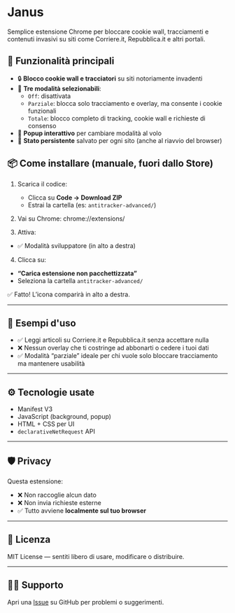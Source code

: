 # Janus

Semplice estensione Chrome per bloccare cookie wall, tracciamenti e contenuti invasivi su siti come Corriere.it, Repubblica.it e altri portali.

## 🚀 Funzionalità principali

- 🔒 **Blocco cookie wall e tracciatori** su siti notoriamente invadenti
- 🛑 **Tre modalità selezionabili**:
  - `Off`: disattivata
  - `Parziale`: blocca solo tracciamento e overlay, ma consente i cookie funzionali
  - `Totale`: blocco completo di tracking, cookie wall e richieste di consenso
- 🧭 **Popup interattivo** per cambiare modalità al volo
- 💾 **Stato persistente** salvato per ogni sito (anche al riavvio del browser)

## 📦 Come installare (manuale, fuori dallo Store)

1. Scarica il codice:
   - Clicca su **Code → Download ZIP**
   - Estrai la cartella (es: `antitracker-advanced/`)

2. Vai su Chrome: chrome://extensions/
3. Attiva:
- ✅ Modalità sviluppatore (in alto a destra)

4. Clicca su:
- **“Carica estensione non pacchettizzata”**
- Seleziona la cartella `antitracker-advanced/`

✅ Fatto! L’icona comparirà in alto a destra.

---

## 🧠 Esempi d'uso

- ✅ Leggi articoli su Corriere.it e Repubblica.it senza accettare nulla
- ❌ Nessun overlay che ti costringe ad abbonarti o cedere i tuoi dati
- ✅ Modalità “parziale” ideale per chi vuole solo bloccare tracciamento ma mantenere usabilità

---

## ⚙️ Tecnologie usate

- Manifest V3
- JavaScript (background, popup)
- HTML + CSS per UI
- `declarativeNetRequest` API

---

## 🛡 Privacy

Questa estensione:
- ❌ Non raccoglie alcun dato
- ❌ Non invia richieste esterne
- ✅ Tutto avviene **localmente sul tuo browser**

---

## 📄 Licenza

MIT License — sentiti libero di usare, modificare o distribuire.

---

## 👨‍🔧 Supporto

Apri una [Issue](https://github.com/tuo-utente/nome-repo/issues) su GitHub per problemi o suggerimenti.

